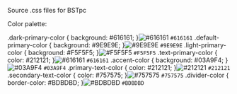 Source .css files for BSTpc

Color palette:


.dark-primary-color    { background: #616161; }![#616161](https://via.placeholder.com/15/616161/000000?text=+) `#616161`
.default-primary-color { background: #9E9E9E; }![#9E9E9E](https://via.placeholder.com/15/9E9E9E/000000?text=+) `#9E9E9E`
.light-primary-color   { background: #F5F5F5; }![#F5F5F5](https://via.placeholder.com/15/F5F5F5/000000?text=+) `#F5F5F5`
.text-primary-color    { color: #212121; }![#616161](https://via.placeholder.com/15/212121/000000?text=+) `#616161`
.accent-color          { background: #03A9F4; }![#03A9F4](https://via.placeholder.com/15/03A9F4/000000?text=+) `#03A9F4`
.primary-text-color    { color: #212121; }![#212121](https://via.placeholder.com/15/212121/000000?text=+) `#212121`
.secondary-text-color  { color: #757575; }![#757575](https://via.placeholder.com/15/757575/000000?text=+) `#757575`
.divider-color         { border-color: #BDBDBD; }![#BDBDBD](https://via.placeholder.com/15/BDBDBD/000000?text=+) `#BDBDBD`
